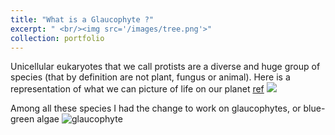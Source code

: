 ```yaml
---
title: "What is a Glaucophyte ?"
excerpt: " <br/><img src='/images/tree.png'>"
collection: portfolio
---
```

Unicellular eukaryotes that we call protists are a diverse and huge group of species (that by definition are not plant, fungus or animal). Here is a representation of what we can picture of life on our planet [ref](https://www.nature.com/articles/s41592-020-0796-x)
![](tree.png)


Among all these species I had the change to work on glaucophytes, or blue-green algae
![glaucophyte](Gl1.png)
